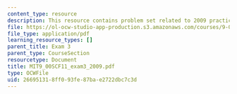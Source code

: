 ```yaml
---
content_type: resource
description: This resource contains problem set related to 2009 practice exam 3 questions.
file: https://ol-ocw-studio-app-production.s3.amazonaws.com/courses/9-00sc-introduction-to-psychology-fall-2011/266951318ff093fe87bae2722dbc7c3d_MIT9_00SCF11_exam3_2009.pdf
file_type: application/pdf
learning_resource_types: []
parent_title: Exam 3
parent_type: CourseSection
resourcetype: Document
title: MIT9_00SCF11_exam3_2009.pdf
type: OCWFile
uid: 26695131-8ff0-93fe-87ba-e2722dbc7c3d
---
```

